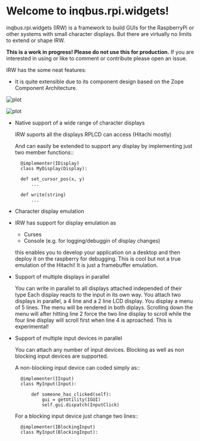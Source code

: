 Welcome to inqbus.rpi.widgets!
==============================

inqbus.rpi.widgets (IRW) is a framework to build GUIs for the RaspberryPi or other systems with small character displays.
But there are virtually no limits to extend or shape IRW.

**This is a work in progress! Please do not use this for production.**
If you are interested in using or like to comment or contribute please open an issue.


IRW has the some neat features:

 * It is quite extensible due to its component design based on the Zope Component Architecture.


![plot](../master/doc/source/diagram_input.png)

![plot](../master/doc/source/diagram_output.png)


 * Native support of a wide range of character displays

     IRW suports all the displays RPLCD can access (Hitachi mostly)

     And can easily be extended to support any display by implementing just two member functions::

         @implementer(IDisplay)
         class MyDisplay(Display):

         def set_cursor_pos(x, y)
             ...

         def write(string)
             ...

 * Character display emulation
  - IRW has support for display emulation as
    * Curses
    * Console (e.g. for logging/debuggin of display changes)

    this enables you to develop your application on a desktop and then deploy it on the raspberry for debugging.
    This is cool but not a true emulation of the Hitachi! It is just a framebuffer emulation.

 * Support of multiple displays in parallel

     You can write in parallel to all displays attached independed of their type
     Each display reacts to the input in its own way. 
     You attach two displays in parallel, a 4 line and a 2 line LCD display. You display a menu of 5 lines. The menu will be rendered in both diplays. Scrolling down the menu will after hitting line 2 force the two line display to scroll while the four line display will scroll first when line 4 is aproached. This is experimental!

 * Support of multiple input devices in parallel

     You can attach any number of input devices.
     Blocking as well as non blocking input devices are supported.

     A non-blocking input device can coded simply as::

         @implementer(IInput)
         class MyInput(Input):

             def someone_has_clicked(self):
                 gui = getUtility(IGUI)
                 self.gui.dispatch(InputClick)

     For a blocking input device just change two lines::

         @implementer(IBlockingInput)
         class MyInput(BlockingInput):
